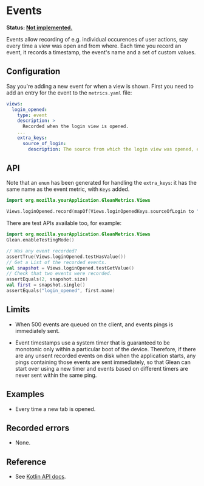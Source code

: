 # Events

**Status: [Not implemented.](https://bugzilla.mozilla.org/show_bug.cgi?id=1552872)**

Events allow recording of e.g. individual occurences of user actions, say every
time a view was open and from where. Each time you record an event, it records a
timestamp, the event's name and a set of custom values.

## Configuration

Say you're adding a new event for when a view is shown. First you need to add an
entry for the event to the `metrics.yaml` file:

```YAML
views:
  login_opened:
    type: event
    description: >
      Recorded when the login view is opened.
    ...
    extra_keys:
      source_of_login: 
        description: The source from which the login view was opened, e.g. "toolbar".
```

## API

Note that an `enum` has been generated for handling the `extra_keys`: it has the
same name as the event metric, with `Keys` added.

```Kotlin
import org.mozilla.yourApplication.GleanMetrics.Views

Views.loginOpened.record(mapOf(Views.loginOpenedKeys.sourceOfLogin to "toolbar"))
```

There are test APIs available too, for example:

```Kotlin
import org.mozilla.yourApplication.GleanMetrics.Views
Glean.enableTestingMode()

// Was any event recorded?
assertTrue(Views.loginOpened.testHasValue())
// Get a List of the recorded events.
val snapshot = Views.loginOpened.testGetValue()
// Check that two events were recorded.
assertEquals(2, snapshot.size)
val first = snapshot.single()
assertEquals("login_opened", first.name)
```

## Limits

* When 500 events are queued on the client, and events pings is immediately sent.

* Event timestamps use a system timer that is guaranteed to be monotonic only
  within a particular boot of the device. Therefore, if there are any unsent
  recorded events on disk when the application starts, any pings containing
  those events are sent immediately, so that Glean can start over using a new
  timer and events based on different timers are never sent within the same
  ping.
  
## Examples

* Every time a new tab is opened.

## Recorded errors 

* None.
 
## Reference

* See [Kotlin
  API docs](../../../javadoc/glean/mozilla.telemetry.glean.private/-event-metric-type/index.html).

